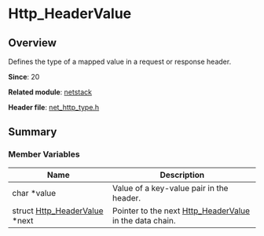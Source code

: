 # Http_HeaderValue
<!--Kit: Network Kit-->
<!--Subsystem: Communication-->
<!--Owner: @wmyao_mm-->
<!--Designer: @guo-min_net-->
<!--Tester: @tongxilin-->
<!--Adviser: @zhang_yixin13-->
## Overview

Defines the type of a mapped value in a request or response header.

**Since**: 20

**Related module**: [netstack](capi-netstack.md)

**Header file**: [net_http_type.h](capi-net-http-type-h.md)

## Summary

### Member Variables

| Name| Description|
| -- | -- |
| char *value | Value of a key-value pair in the header.|
| struct [Http_HeaderValue](capi-netstack-http-headervalue.md) *next | Pointer to the next [Http_HeaderValue](capi-netstack-http-headervalue.md) in the data chain.|
